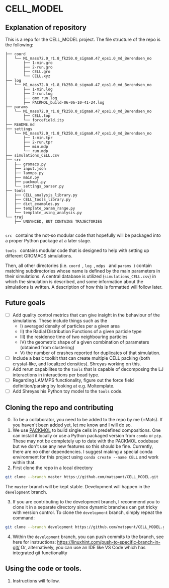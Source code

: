 # CELL_MODEL

## Explanation of repository

This is a repo for the CELL_MODEL project. The file structure of the repo is the following:

```
├── coord
│   └── M1_mass72.0_r1.8_fk250.0_sigma0.47_eps1.0_md_Berendsen_no
│       ├── 1-min.gro
│       ├── 2-run.gro
│       ├── CELL.gro
│       └── CELL.xyz
├── log
│   └── M1_mass72.0_r1.8_fk250.0_sigma0.47_eps1.0_md_Berendsen_no
│       ├── 1-min.log
│       ├── 2-run.log
│       ├── gmx_run.log
│       ├── PACKMOL_build-06-06-10-41-24.log
├── params
│   └── M1_mass72.0_r1.8_fk250.0_sigma0.47_eps1.0_md_Berendsen_no
│       ├── CELL.top
│       └── forcefield.itp
├── README.md
├── settings
│   └── M1_mass72.0_r1.8_fk250.0_sigma0.47_eps1.0_md_Berendsen_no
│       ├── 1-min.tpr
│       ├── 2-run.tpr
│       ├── min.mdp
│       └── run.mdp
├── simulations_CELL.csv
├── src
│   ├── gromacs.py
│   ├── input.json
│   ├── lammps.py
│   ├── main.py
│   ├── packmol.py
│   └── settings_parser.py
├── tools
│   ├── CELL_analysis_library.py
│   ├── CELL_tools_library.py
│   ├── dict_examples.py
│   ├── template_param_range.py
│   └── template_using_analysis.py
└── traj
    ├── UNSYNCED, BUT CONTAINS TRAJECTORIES


```

 ```src ``` contains the not-so modular code that hopefully will be packaged into a proper Python package at a later stage.
 
  ```tools ``` contains modular code that is designed to help with setting up different GROMACS simulations.
  
  Then, all other directories (i.e.  ```coord ```,  ```log ```,  ```mdps ``` and  ```params ```) contain matching subdirectories whose name is defined by the main parameters in their simulations. A central database is utilized (```simulations_CELL.csv```) in which the simulation is described, and some information about the simulations is written. A description of how this is formatted will follow later. 

## Future goals

- [ ] Add quality control metrics that can give insight in the behaviour of the simulations. These include things such as the 
    * I) averaged density of particles per a given area
    * II) the Radial Distribution Functions of a given particle type
    * III) the residence time of two neighbouring particles
    * IV) the geometric shape of a given combination of parameters (obtained from clustering)
    * V) the number of crashes reported for duplicates of that simulation. 
- [ ] Include a basic toolkit that can create multiple CELL packing (both crystal-like, and localized densities). Shreyas working on this. 
- [ ] Add rerun capabilites to the ```tools``` that is capable of decomposing the LJ interactions in interactions per bead type. 
- [ ] Regarding LAMMPS functionality, figure out the force field definition/parsing by looking at e.g. Moltemplate. 
- [ ] Add Shreyas his Python toy model to the ```tools``` code. 

## Cloning the repo and contributing

0. To be a collaborator, you need to be added to the repo by me (=Mats). If you haven't been added yet, let me know and I will do so. 
1. We use [PACKMOL](https://github.com/m3g/packmol) to build single cells in predefined compositions. One can install it locally or use a Python packaged version from ```conda``` or ```pip```. These may not be completely up to date with the PACKMOL codebase but we don't use any new features so this should be fine. Currently, there are no other dependencies. I suggest making a special conda environment for this project using ```conda create --name CELL``` and work within that. 
2. First clone the repo in a local directory 
```sh
git clone --branch master https://github.com/matspunt/CELL_MODEL.git
```
 The ```master``` branch will be kept stable. Development will happen in the ```development``` branch. 
 
3. If you are contributing to the development branch, I recommend you to clone it in a separate directory since dynamic branches can get tricky with version control. To clone the ```development``` branch, simply repeat the command:
```sh
git clone --branch development https://github.com/matspunt/CELL_MODEL.git
```
4. Within the ```development``` branch, you can push commits to the branch, see here for instructions: https://linuxhint.com/push-to-specific-branch-in-git/
Or, alternatively, you can use an IDE like VS Code which has integrated git functionality

## Using the code or tools. 
1. Instructions will follow. 
